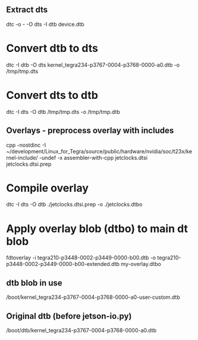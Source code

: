 ## Extract dts
dtc -o - -O dts -I dtb device.dtb

# Convert dtb to dts
dtc -I dtb -O dts kernel_tegra234-p3767-0004-p3768-0000-a0.dtb -o /tmp/tmp.dts

# Convert dts to dtb
dtc -I dts -O dtb /tmp/tmp.dts -o /tmp/tmp.dtb

## Overlays - preprocess overlay with includes
cpp -nostdinc -I ~/development/Linux_for_Tegra/source/public/hardware/nvidia/soc/t23x/kernel-include/ -undef -x assembler-with-cpp jetclocks.dtsi  jetclocks.dtsi.prep

# Compile overlay
dtc -I dts -O dtb ./jetclocks.dtsi.prep -o ./jetclocks.dtbo

# Apply overlay blob (dtbo) to main dt blob

fdtoverlay -i tegra210-p3448-0002-p3449-0000-b00.dtb -o tegra210-p3448-0002-p3449-0000-b00-extended.dtb my-overlay.dtbo

## dtb blob in use
/boot/kernel_tegra234-p3767-0004-p3768-0000-a0-user-custom.dtb

## Original dtb (before jetson-io.py)
/boot/dtb/kernel_tegra234-p3767-0004-p3768-0000-a0.dtb


